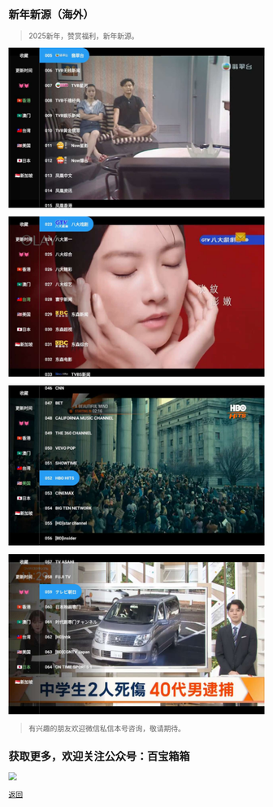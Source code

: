 ## 新年新源（海外）
>2025新年，赞赏福利，新年新源。

![image](../assets/img/008_NewSource/NS1.jpg)

![image](../assets/img/008_NewSource/NS2.jpg)

![image](../assets/img/008_NewSource/NS3.jpg)

![image](../assets/img/008_NewSource/NS4.jpg)

>有兴趣的朋友欢迎微信私信本号咨询，敬请期待。

## 获取更多，欢迎关注公众号：百宝箱箱
<img src="../assets/GongZhongHao.png" style="max-width:100%; height:auto;">

[返回](..)
